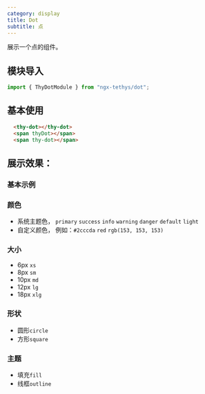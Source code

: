 ```yaml
---
category: display
title: Dot
subtitle: 点
---
```


<alert>展示一个点的组件。</alert>


## 模块导入
```ts
import { ThyDotModule } from "ngx-tethys/dot";
```

## 基本使用
```html
  <thy-dot></thy-dot>
  <span thyDot></span>
  <span thy-dot></span>
```

## 展示效果：
### 基本示例 

<example name="thy-dot-basic-example" />


### 颜色
- 系统主题色， `primary`  `success`  `info`  `warning` `danger`  `default`  `light`
- 自定义颜色，  例如：`#2cccda` `red`  `rgb(153, 153, 153)`

<example name="thy-dot-color-example" />

### 大小 
- 6px  `xs`  
- 8px  `sm`   
- 10px `md`   
- 12px `lg`  
- 18px `xlg` 

<example name="thy-dot-size-example" />

### 形状 
- 圆形`circle`
- 方形`square`

<example name="thy-dot-shape-example" />

### 主题 
- 填充`fill`  
- 线框`outline`

<example name="thy-dot-theme-example" />


